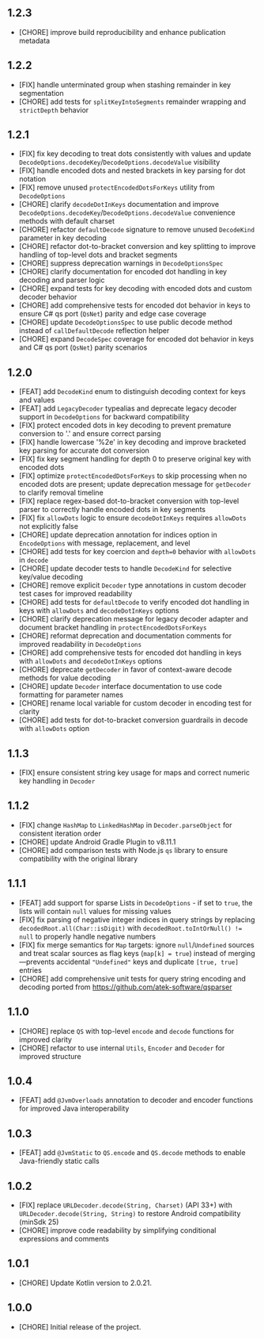 ## 1.2.3

* [CHORE] improve build reproducibility and enhance publication metadata

## 1.2.2

* [FIX] handle unterminated group when stashing remainder in key segmentation
* [CHORE] add tests for `splitKeyIntoSegments` remainder wrapping and `strictDepth` behavior

## 1.2.1

* [FIX] fix key decoding to treat dots consistently with values and update `DecodeOptions.decodeKey`/`DecodeOptions.decodeValue` visibility
* [FIX] handle encoded dots and nested brackets in key parsing for dot notation
* [FIX] remove unused `protectEncodedDotsForKeys` utility from `DecodeOptions`
* [CHORE] clarify `decodeDotInKeys` documentation and improve `DecodeOptions.decodeKey`/`DecodeOptions.decodeValue` convenience methods with default charset
* [CHORE] refactor `defaultDecode` signature to remove unused `DecodeKind` parameter in key decoding
* [CHORE]️ refactor dot-to-bracket conversion and key splitting to improve handling of top-level dots and bracket segments
* [CHORE] suppress deprecation warnings in `DecodeOptionsSpec`
* [CHORE] clarify documentation for encoded dot handling in key decoding and parser logic
* [CHORE] expand tests for key decoding with encoded dots and custom decoder behavior
* [CHORE] add comprehensive tests for encoded dot behavior in keys to ensure C# qs port (`QsNet`) parity and edge case coverage
* [CHORE] update `DecodeOptionsSpec` to use public decode method instead of `callDefaultDecode` reflection helper
* [CHORE] expand `DecodeSpec` coverage for encoded dot behavior in keys and C# qs port (`QsNet`) parity scenarios

## 1.2.0

* [FEAT] add `DecodeKind` enum to distinguish decoding context for keys and values
* [FEAT] add `LegacyDecoder` typealias and deprecate legacy decoder support in `DecodeOptions` for backward compatibility
* [FIX] protect encoded dots in key decoding to prevent premature conversion to '.' and ensure correct parsing
* [FIX] handle lowercase '%2e' in key decoding and improve bracketed key parsing for accurate dot conversion
* [FIX] fix key segment handling for depth 0 to preserve original key with encoded dots
* [FIX] optimize `protectEncodedDotsForKeys` to skip processing when no encoded dots are present; update deprecation message for `getDecoder` to clarify removal timeline
* [FIX] replace regex-based dot-to-bracket conversion with top-level parser to correctly handle encoded dots in key segments
* [FIX] fix `allowDots` logic to ensure `decodeDotInKeys` requires `allowDots` not explicitly false
* [CHORE] update deprecation annotation for indices option in `EncodeOptions` with message, replacement, and level
* [CHORE] add tests for key coercion and `depth=0` behavior with `allowDots` in `decode`
* [CHORE] update decoder tests to handle `DecodeKind` for selective key/value decoding
* [CHORE] remove explicit `Decoder` type annotations in custom decoder test cases for improved readability
* [CHORE] add tests for `defaultDecode` to verify encoded dot handling in keys with `allowDots` and `decodeDotInKeys` options
* [CHORE] clarify deprecation message for legacy decoder adapter and document bracket handling in `protectEncodedDotsForKeys`
* [CHORE] reformat deprecation and documentation comments for improved readability in `DecodeOptions`
* [CHORE] add comprehensive tests for encoded dot handling in keys with `allowDots` and `decodeDotInKeys` options
* [CHORE]️ deprecate `getDecoder` in favor of context-aware decode methods for value decoding
* [CHORE] update `Decoder` interface documentation to use code formatting for parameter names
* [CHORE] rename local variable for custom decoder in encoding test for clarity
* [CHORE] add tests for dot-to-bracket conversion guardrails in decode with `allowDots` option

## 1.1.3

* [FIX] ensure consistent string key usage for maps and correct numeric key handling in `Decoder`

## 1.1.2

* [FIX] change `HashMap` to `LinkedHashMap` in `Decoder.parseObject` for consistent iteration order
* [CHORE] update Android Gradle Plugin to v8.11.1
* [CHORE] add comparison tests with Node.js `qs` library to ensure compatibility with the original library

## 1.1.1

* [FEAT] add support for sparse Lists in `DecodeOptions` - if set to `true`, the lists will contain `null` values for missing values
* [FIX] fix parsing of negative integer indices in query strings by replacing `decodedRoot.all(Char::isDigit)` with `decodedRoot.toIntOrNull() != null` to properly handle negative numbers
* [FIX] fix merge semantics for `Map` targets: ignore `null`/`Undefined` sources and treat scalar sources as flag keys (`map[k] = true`) instead of merging—prevents accidental `"Undefined"` keys and duplicate `[true, true]` entries
* [CHORE] add comprehensive unit tests for query string encoding and decoding ported from https://github.com/atek-software/qsparser

## 1.1.0

* [CHORE] replace `QS` with top-level `encode` and `decode` functions for improved clarity
* [CHORE] refactor to use internal `Utils`, `Encoder` and `Decoder` for improved structure

## 1.0.4

* [FEAT] add `@JvmOverloads` annotation to decoder and encoder functions for improved Java interoperability

## 1.0.3

* [FEAT] add `@JvmStatic` to `QS.encode` and `QS.decode` methods to enable Java-friendly static calls

## 1.0.2

* [FIX] replace `URLDecoder.decode(String, Charset)` (API 33+) with `URLDecoder.decode(String, String)` to restore Android compatibility (minSdk 25)
* [CHORE] improve code readability by simplifying conditional expressions and comments

## 1.0.1

* [CHORE] Update Kotlin version to 2.0.21.

## 1.0.0

* [CHORE] Initial release of the project.
